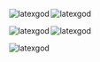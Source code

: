 <div>
  <p><img align="left" src="https://github-readme-stats.vercel.app/api?username=latexgod&show_icons=true&theme=dark&locale=en" alt="latexgod" /></p>
  <p><img align="center" src="https://github-readme-streak-stats.herokuapp.com/?user=latexgod&theme=dark" alt="latexgod" /></p>
  <p><img align="left" src="https://github-readme-stats.vercel.app/api/pin/?username=LatexGod&repo=Latex&show_icons=true&theme=dark&layout=compact&locale=en" alt="latexgod"/></p>
  <p><img align="center" src="https://github-readme-stats.vercel.app/api/top-langs/?username=LatexGod&show_icons=true&theme=dark&layout=compact" alt="latexgod"/></p>
  <p> <img src="https://komarev.com/ghpvc/?username=latexgod&label=Profile%20views&color=0e75b6&style=flat" alt="latexgod" /></p>
</div>
